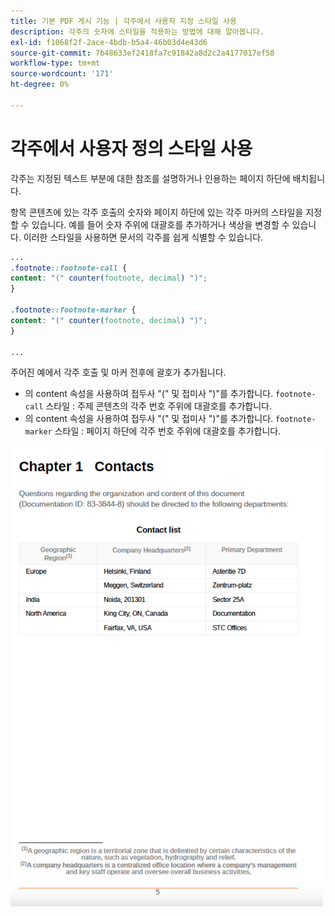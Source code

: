 ```yaml
---
title: 기본 PDF 게시 기능 | 각주에서 사용자 지정 스타일 사용
description: 각주의 숫자에 스타일을 적용하는 방법에 대해 알아봅니다.
exl-id: f1068f2f-2ace-4bdb-b5a4-46b03d4e43d6
source-git-commit: 7b48633ef2418fa7c91842a8d2c2a4177017ef58
workflow-type: tm+mt
source-wordcount: '171'
ht-degree: 0%

---
```


# 각주에서 사용자 정의 스타일 사용

각주는 지정된 텍스트 부분에 대한 참조를 설명하거나 인용하는 페이지 하단에 배치됩니다.

항목 콘텐츠에 있는 각주 호출의 숫자와 페이지 하단에 있는 각주 마커의 스타일을 지정할 수 있습니다. 예를 들어 숫자 주위에 대괄호를 추가하거나 색상을 변경할 수 있습니다. 이러한 스타일을 사용하면 문서의 각주를 쉽게 식별할 수 있습니다.

```css
...
.footnote::footnote-call { 
content: "(" counter(footnote, decimal) ")"; 
} 

.footnote::footnote-marker { 
content: "(" counter(footnote, decimal) ")"; 
} 

...
```

주어진 예에서 각주 호출 및 마커 전후에 괄호가 추가됩니다.

* 의 content 속성을 사용하여 접두사 &quot;(&quot; 및 접미사 &quot;)&quot;를 추가합니다. `footnote-call` 스타일 : 주제 콘텐츠의 각주 번호 주위에 대괄호를 추가합니다.
* 의 content 속성을 사용하여 접두사 &quot;(&quot; 및 접미사 &quot;)&quot;를 추가합니다. `footnote-marker` 스타일 : 페이지 하단에 각주 번호 주위에 대괄호를 추가합니다.

<img src="./assets/pdf-output-footer-numbers.png" alt="PDF 출력의 바닥글" width="500">
